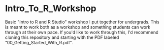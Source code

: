 # Intro_To_R_Workshop
 Basic "Intro to R and R Studio" workshop I put together for undergrads. This is meant to work both as a workshop and something students can work through at their own pace.
 If you'd like to work through this, I'd recommend cloning this repository and starting with the PDF labeled "00_Getting_Started_With_R.pdf".
